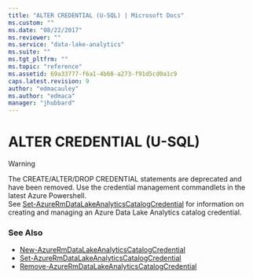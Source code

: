 ```yaml
---
title: "ALTER CREDENTIAL (U-SQL) | Microsoft Docs"
ms.custom: ""
ms.date: "08/22/2017"
ms.reviewer: ""
ms.service: "data-lake-analytics"
ms.suite: ""
ms.tgt_pltfrm: ""
ms.topic: "reference"
ms.assetid: 69a33777-f6a1-4b68-a273-f91d5cd0a1c9
caps.latest.revision: 9
author: "edmacauley"
ms.author: "edmaca"
manager: "jhubbard"
---
```

# ALTER CREDENTIAL (U-SQL)
> [!WARNING] 
> The CREATE/ALTER/DROP CREDENTIAL statements are deprecated and have been removed. Use the credential management commandlets in the latest Azure Powershell.   
> See [Set-AzureRmDataLakeAnalyticsCatalogCredential](https://docs.microsoft.com/powershell/resourcemanager/azurerm.datalakeanalytics/v2.3.0/set-azurermdatalakeanalyticscatalogcredential) for information on creating and managing an Azure Data Lake Analytics catalog credential.


### See Also
* [New-AzureRmDataLakeAnalyticsCatalogCredential](https://docs.microsoft.com/powershell/module/azurerm.datalakeanalytics/new-azurermdatalakeanalyticscatalogcredential?view=azurermps-4.3.1)
* [Set-AzureRmDataLakeAnalyticsCatalogCredential](https://docs.microsoft.com/powershell/module/azurerm.datalakeanalytics/set-azurermdatalakeanalyticscatalogcredential?view=azurermps-4.3.1)
* [Remove-AzureRmDataLakeAnalyticsCatalogCredential](https://docs.microsoft.com/powershell/module/azurerm.datalakeanalytics/remove-azurermdatalakeanalyticscatalogcredential?view=azurermps-4.3.1)

